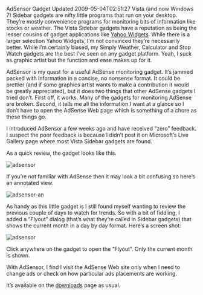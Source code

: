 AdSensor Gadget Updated
2009-05-04T02:51:27
Vista (and now Windows 7) Sidebar gadgets are nifty little programs that run on your desktop. They’re mostly convenience programs for monitoring bits of information like stocks or weather. The Vista Sidebar gadgets have a reputation as being the lesser cousins of gadget applications like [Yahoo Widgets](http://widgets.yahoo.com/). While there is a larger selection Yahoo Widgets, I’m not convinced they’re necessarily better. While I’m certainly biased, my Simply Weather, Calculator and Stop Watch gadgets are the best I’ve seen on any gadget platform. Yeah, I suck as graphic artist but the function and ease makes up for it.

AdSensor is my quest for a useful AdSense monitoring gadget. It’s jammed packed with information in a concise, no nonsense format. It could be prettier (and if some graphics artist wants to make a contribution it would be greatly appreciated), but it does two things that other AdSense gadgets I tried don’t. First off, it works. Many of the gadgets for monitoring AdSense are broken. Second, it tells me all the information I want at a glance so I don’t have to open the AdSense Web page which is something of a chore as these things go.

I introduced AdSensor a few weeks ago and have received “zero” feedback. I suspect the poor feedback is because I didn’t post it on Microsoft’s Live Gallery page where most Vista Sidebar gadgets are found.

As a quick review, the gadget looks like this.

![adsensor](/cdn/images/blog/AdsensorAGoogleAdSenseGadgetthatactually_8F79/adsensor.png)

If you’re not familiar with AdSense then it may look a bit confusing so here’s an annotated view.

![adsensor-an](/cdn/images/blog/AdsensorAGoogleAdSenseGadgetthatactually_8F79/adsensoran.png)

As handy as this little gadget is I still found myself wanting to review the previous couple of days to watch for trends. So with a bit of fiddling, I added a “Flyout” dialog (that’s what they’re called in Sidebar gadgets) that shows the current month in a day by day format. Here’s a screen shot:

![adsensor](/cdn/images/blog/AdSensorGadgetUpdated_122F6/adsensor.png)

Click anywhere on the gadget to open the “Flyout”. Only the current month is shown.

With AdSensor, I find I visit the AdSense Web site only when I need to change ads or check on how particular ads placements are working.

It’s available on the [downloads](/downloads) page as usual.
